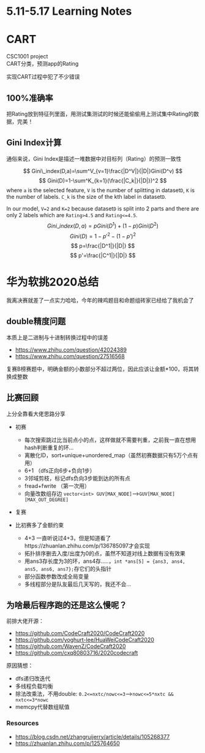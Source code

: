 # 5.11-5.17 Learning Notes

# CART
CSC1001 project  
CART分类，预测app的Rating

实现CART过程中犯了不少错误

## 100%准确率
把Rating放到特征列里面，用测试集测试的时候还能偷偷用上测试集中Rating的数据，完美！

## Gini Index计算
通俗来说，Gini Index是描述一堆数据中对目标列（Rating）的预测一致性

$$ Gini\_index(D,a)=\sum^V_{v=1}\frac{|D^V|}{|D|}Gini(D^v) $$
$$ Gini(D)=1-\sum^K_{k=1}(\frac{|C_k|}{|D|})^2 $$
where `a` is the selected feature, `V` is the number of splitting in dataset`D`, `K` is the number of labels. `C_k` is the size of the kth label in dataset`D`.

In our model, `V=2` and `K=2` because dataset`D` is split into 2 parts and there are only 2 labels which are `Rating>4.5` and `Rating<=4.5`.
$$ Gini\_index(D,a)=pGini(D^1)+(1-p)Gini(D^2) $$
$$ Gini(D)=1-p'^2-(1-p')^2 $$
$$ p=\frac{|D^1|}{|D|} $$
$$ p'=\frac{|C^1|}{|D|} $$


# 华为软挑2020总结
我离决赛就差了一点实力哈哈，今年的辣鸡题目和命题组砖家已经给了我机会了

## double精度问题
本质上是二进制与十进制转换过程中的误差

+ https://www.zhihu.com/question/42024389
+ https://www.zhihu.com/question/27516568

复赛B榜赛题中，明确金额的小数部分不超过两位，因此应该让金额*100，将其转换成整数

## 比赛回顾
上分全靠看大佬思路分享

+ 初赛
  + 每次搜索跳过比当前点小的点，这样做就不需要判重，之前我一直在想用hash判断重复的环...
  + 离散化ID，sort+unique+unordered_map（虽然初赛数据只有5万个点有用）
  + 6+1 （dfs正向6步+负向1步）
  + 3邻域剪枝，标记dfs负向3步能到达的所有点
  + fread+fwrite （第一次用）
  + 向量改数组存边 `vector<int> GUV[MAX_NODE]`-->`GUV[MAX_NODE][MAX_OUT_DEGREE]`

+ 复赛
+ 比初赛多了金额约束
  + 4+3 一直听说过4+3，但是知道看了https://zhuanlan.zhihu.com/p/136785097才会实现
  + 拓扑排序删去入度/出度为0的点，虽然不知道对线上数据有没有效果
  + 用ans3存长度为3的环，ans4存.....，`int *ans[5] = {ans3, ans4, ans5, ans6, ans7};`存它们的头指针
  + 部分函数参数改成全局变量
  + 多线程部分是队友最后几天写的，我还不会...

## 为啥最后程序跑的还是这么慢呢？
前排大佬开源：
+ https://github.com/CodeCraft2020/CodeCraft2020
+ https://github.com/yoghurt-lee/HuaWeiCodeCraft2020
+ https://github.com/WavenZ/CodeCraft2020
+ https://github.com/cxq80803716/2020codecraft

原因猜想：
+ dfs递归改迭代
+ 多线程负载均衡
+ 除法改乘法，不用double: `0.2<=nxtc/nowc<=3`-->`nowc<=5*nxtc && nxtc<=3*nowc`
+ memcpy代替数组赋值


### Resources
+ https://blog.csdn.net/zhangruijerry/article/details/105268377
+ https://zhuanlan.zhihu.com/p/125764650
